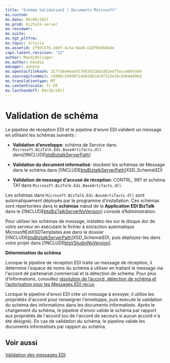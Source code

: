 ```yaml
---
title: "Schéma Validation2 | Documents Microsoft"
ms.custom: 
ms.date: 06/08/2017
ms.prod: biztalk-server
ms.reviewer: 
ms.suite: 
ms.tgt_pltfrm: 
ms.topic: article
ms.assetid: 2f9d1576-10df-4c5a-9ae0-618f0dd54b4e
caps.latest.revision: "12"
author: MandiOhlinger
ms.author: mandia
manager: anneta
ms.openlocfilehash: 317fa8e0e5e557993922bba383ebf5eca460fa69
ms.sourcegitcommit: cb908c540d8f1a692d01dc8f313e16cb4b4e696d
ms.translationtype: MT
ms.contentlocale: fr-FR
ms.lasthandoff: 09/20/2017
---
```

# <a name="schema-validation"></a>Validation de schéma
Le pipeline de réception EDI et le pipeline d'envoi EDI valident un message en utilisant les  schémas suivants :  
  
-   **Validation d’enveloppe**: schéma de Service dans `Microsoft.BizTalk.Edi.BaseArtifacts.dll` dans[!INCLUDE[btsBiztalkServerPath](../includes/btsbiztalkserverpath-md.md)]  
  
-   **Validation du document informatisé**: stockent les schémas de Message dans le schéma dans [!INCLUDE[btsBiztalkServerPath](../includes/btsbiztalkserverpath-md.md)]XSD_Schema\EDI  
  
-   **Validation de message d’accusé de réception**: CONTRL, 997 et schéma TA1 dans `Microsoft.BizTalk.Edi.BaseArtifacts.dll`.  
  
 Les schémas dans `Microsoft.BizTalk.Edi.BaseArtifacts.dll` sont automatiquement déployés par le programme d'installation. Ces schémas sont répertoriées dans le **schémas** nœud de la **Application EDI BizTalk** dans le [!INCLUDE[btsBizTalkServerNoVersion](../includes/btsbiztalkservernoversion-md.md)] console d’Administration.  
  
 Pour utiliser les schémas de message, installez-les sur le disque dur de votre serveur en  exécutant le fichier à extraction automatique MicrosoftEdiXSDTemplates.exe dans le dossier  [!INCLUDE[btsBiztalkServerPath](../includes/btsbiztalkserverpath-md.md)]XSD_Schema\EDI, puis déployez-les dans votre projet dans [!INCLUDE[btsVStudioNoVersion](../includes/btsvstudionoversion-md.md)].  
  
 **Détermination du schéma**  
  
 Lorsque le pipeline de réception EDI traite un message de réception, il détermine l'espace de noms du schéma à utiliser en traitant le message via l'accord de partenariat commercial et la  détection de schéma. Pour plus d’informations, consultez [résolution de l’accord, détection de schéma et l’autorisation pour les Messages EDI reçus](../core/agreement-resolution-schema-discovery-and-authorization-for-received-edi.md).  
  
 Lorsque le pipeline d'envoi EDI crée un message à envoyer, il utilise les propriétés d'accord pour renseigner l'enveloppe, puis exécute la validation du schéma des informations dans les  documents informatisés. Après le chargement du schéma, le pipeline d'envoi valide le schéma par rapport aux propriétés de l'accord (ou de l'accord de secours si aucun accord n'a été désigné). En cas de validation du schéma, le pipeline valide les documents informatisés par rapport au schéma.  
  
## <a name="see-also"></a>Voir aussi  
 [Validation des messages EDI](../core/edi-message-validation.md)